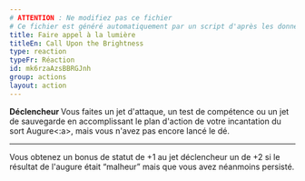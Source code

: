 ```yaml
---
# ATTENTION : Ne modifiez pas ce fichier
# Ce fichier est généré automatiquement par un script d'après les données du module Foundry VTT officiel et de sa traduction
title: Faire appel à la lumière
titleEn: Call Upon the Brightness
type: reaction
typeFr: Réaction
id: mk6rzaAzsBBRGJnh
group: actions
layout: action
---
```

<p><strong>Déclencheur </strong>Vous faites un jet d'attaque, un test de compétence ou un jet de sauvegarde en accomplissant le plan d'action de votre incantation du sort <a class="entity-link" draggable="true" data-pack="pf2e.spells-srd" data-id="41TZEjhO6D1nWw2X">Augure<:a>, mais vous n'avez pas encore lancé le dé.</p><hr><p>Vous obtenez un bonus de statut de +1 au jet déclencheur un de +2 si le résultat de l'augure était “malheur” mais que vous avez néanmoins persisté.</p>
